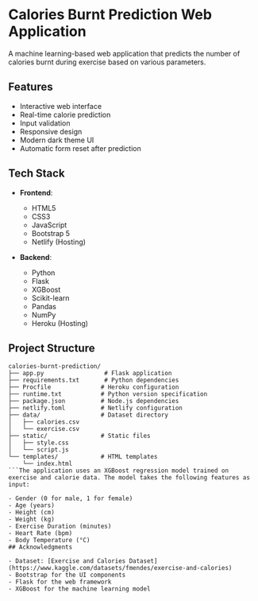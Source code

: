 # Calories Burnt Prediction Web Application

A machine learning-based web application that predicts the number of calories burnt during exercise based on various parameters.

## Features

- Interactive web interface
- Real-time calorie prediction
- Input validation
- Responsive design
- Modern dark theme UI
- Automatic form reset after prediction

## Tech Stack

- **Frontend**:
  - HTML5
  - CSS3
  - JavaScript
  - Bootstrap 5
  - Netlify (Hosting)

- **Backend**:
  - Python
  - Flask
  - XGBoost
  - Scikit-learn
  - Pandas
  - NumPy
  - Heroku (Hosting)
## Project Structure

```
calories-burnt-prediction/
├── app.py                 # Flask application
├── requirements.txt       # Python dependencies
├── Procfile              # Heroku configuration
├── runtime.txt           # Python version specification
├── package.json          # Node.js dependencies
├── netlify.toml          # Netlify configuration
├── data/                 # Dataset directory
│   ├── calories.csv
│   └── exercise.csv
├── static/               # Static files
│   ├── style.css
│   └── script.js
└── templates/            # HTML templates
    └── index.html
```The application uses an XGBoost regression model trained on exercise and calorie data. The model takes the following features as input:

- Gender (0 for male, 1 for female)
- Age (years)
- Height (cm)
- Weight (kg)
- Exercise Duration (minutes)
- Heart Rate (bpm)
- Body Temperature (°C)
## Acknowledgments

- Dataset: [Exercise and Calories Dataset](https://www.kaggle.com/datasets/fmendes/exercise-and-calories)
- Bootstrap for the UI components
- Flask for the web framework
- XGBoost for the machine learning model
